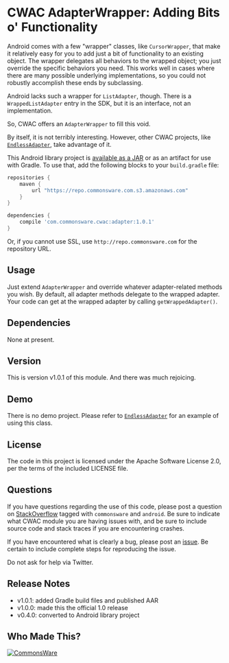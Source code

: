 CWAC AdapterWrapper: Adding Bits o' Functionality
=================================================

Android comes with a few "wrapper" classes, like `CursorWrapper`,
that make it relatively easy for you to add just a bit of
functionality to an existing object. The wrapper delegates
all behaviors to the wrapped object; you just override the
specific behaviors you need. This works well in cases where
there are many possible underlying implementations, so you
could not robustly accomplish these ends by subclassing.

Android lacks such a wrapper for `ListAdapter`, though. There
is a `WrappedListAdapter` entry in the SDK, but it is an interface,
not an implementation.

So, CWAC offers an `AdapterWrapper` to fill this void.

By itself, it is not terribly interesting. However, other CWAC
projects, like [`EndlessAdapter`][endless], take advantage of it.

This Android library project is 
[available as a JAR](https://github.com/commonsguy/cwac-adapter/releases)
or as an artifact for use with Gradle. To use that, add the following
blocks to your `build.gradle` file:

```groovy
repositories {
    maven {
        url "https://repo.commonsware.com.s3.amazonaws.com"
    }
}

dependencies {
    compile 'com.commonsware.cwac:adapter:1.0.1'
}
```

Or, if you cannot use SSL, use `http://repo.commonsware.com` for the repository
URL.

Usage
-----
Just extend `AdapterWrapper` and override whatever adapter-related
methods you wish. By default, all adapter methods delegate to the
wrapped adapter. Your code can get at the wrapped adapter by
calling `getWrappedAdapter()`.

Dependencies
------------
None at present.

Version
-------
This is version v1.0.1 of this module. And there was much rejoicing.

Demo
----
There is no demo project. Please refer to
[`EndlessAdapter`][endless] for an example of using this class.

License
-------
The code in this project is licensed under the Apache
Software License 2.0, per the terms of the included LICENSE
file.

Questions
---------
If you have questions regarding the use of this code, please post a question
on [StackOverflow](http://stackoverflow.com/questions/ask) tagged with `commonsware` and `android`. Be sure to indicate
what CWAC module you are having issues with, and be sure to include source code 
and stack traces if you are encountering crashes.

If you have encountered what is clearly a bug, please post an [issue](https://github.com/commonsguy/cwac-adapter/issues). Be certain to include complete steps
for reproducing the issue.

Do not ask for help via Twitter.

Release Notes
-------------
- v1.0.1: added Gradle build files and published AAR
- v1.0.0: made this the official 1.0 release
- v0.4.0: converted to Android library project

Who Made This?
--------------
<a href="http://commonsware.com">![CommonsWare](http://commonsware.com/images/logo.png)</a>

[endless]: http://github.com/commonsguy/cwac-endless/tree/master
